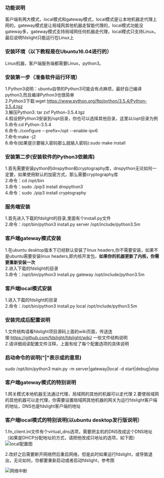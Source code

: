 ### 功能说明
客户端有两大模式，local模式和gateway模式，local模式是让本地机器走代理上网的，gateway模式是让局域网其他机器走智能代理的，local模式功能没gateway多，gateway模式支持局域网任何机器走代理，local模式只支持Linux。最后说明fdslight只能运行在Linux上

### 安装环境（以下教程是在Ubuntu16.04进行的）
Linux机器，客户端服务端都需要Linux，python3。

### 安装第一步（准备软件运行环境）
1.Python3说明：ubuntu自带的Python3可能会有点麻烦，最好自己编译python3,而且编译Python3也很简单  
2.Python3下载:wget https://www.python.org/ftp/python/3.5.4/Python-3.5.4.tgz  
3.解压Python3: tar zxf Python-3.5.4.tgz  
4.假设把Python3安装到/opt目录，你也可以选择其他目录，这里以/opt目录为例  
5.命令:cd Python-3.5.4  
6.命令:./configure --prefix=/opt --enable-ipv6  
7.命令:make -j2  
8.命令(如果提示要输入密码那么就输入密码):sudo make install  

### 安装第二步(安装软件的Python3依赖库)
1.首先需要安装python的dnspython和cryptography库，dnspython无论如何一定要，如果使用默认的加密方式，那么需要cryptography库  
2.命令：cd /opt/bin  
3.命令：sudo ./pip3 install dnspython3  
4.命令：sudo ./pip3 install cryptography  

### 服务端安装
1.首先进入下载的fdslight的目录,里面有个install.py文件  
2.命令：/opt/bin/python3 install.py server /opt/include/python3.5m

### 客戶端gateway模式安装
1.在ubuntu desktop版本下已经默认安装了linux headers,你不需要安装，如果不是ubuntu需要安装linux headers,即内核开发包，**如果你的机器更新了内核，你需要重新安装一次**  
2.进入下载的fdslight的目录  
3.命令：/opt/bin/python3 install.py gateway /opt/include/python3.5m  

### 客戶端local模式安装
1.进入下载的fdslight的目录  
2.命令：/opt/bin/python3 install.py local /opt/include/python3.5m  

### 安装完成后配置说明
1.文件结构请看fdslight项目源码上面的wiki页面，传送连接:https://github.com/fdslight/fdslight/wiki/ 一些文件结构说明  
2.请详细阅读配置文件注释，上面有给了每个配置选项的具体说明  

### 启动命令的说明("|"表示或的意思)  
sudo /opt/bin/python3 main.py -m server|gateway|local -d start|debug|stop  

### 客户端gateway模式的特别说明  
1.网关模式本地机器无法通过代理，局域网的其他的机器可以走代理
2.要使局域网的其他机器可以走代理，你需要设置局域网其他机器的网关为运行fdslight客户端的地址，DNS也是fdslight客户端的地址

### 客户端local模式的特别说明(以ubuntu desktop发行版说明）
1.fn_client.ini文件有个virtual_dns选项，需要把主机的DNS改成这个DNS地址（如果是DHCP分配地址的方式，请把他改成只地址的选项，如下图）
![local配置图](https://github.com/fdslight/fdslight/blob/master/images/fdsl_local_config.png?raw=true)

2.改好之后需要断开网络然后重启网络，但是此时如果运行fdslight，或导致退出，无论如何，你都要重新启动或者启动fdslight，参考图  


![网络中断](https://github.com/fdslight/fdslight/blob/master/images/fdsl_local_chg_nw.png?raw=true)
